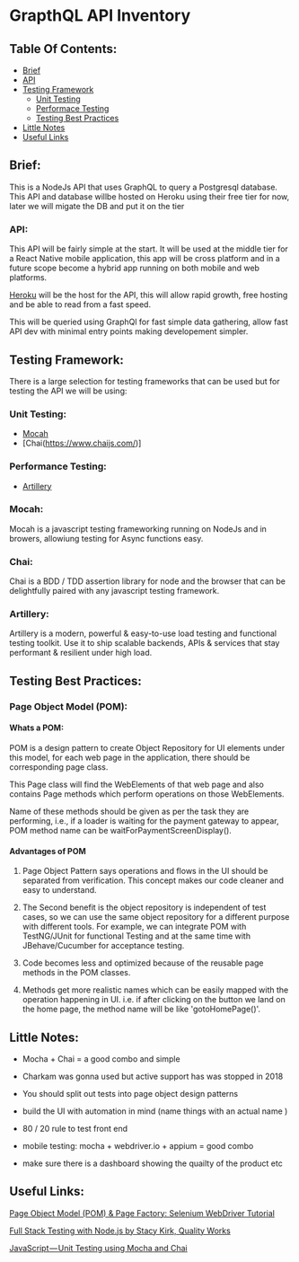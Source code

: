 <h1>GrapthQL API Inventory</h1>

## Table Of Contents:
- [Brief](#Brief)
- [API](#API)
- [Testing Framework](#Testing-Framework)
  - [Unit Testing](#Unit-Testing)
  - [Performace Testing](#Performance-Testing)
  - [Testing Best Practices](#Testing-Best-Practices)
- [Little Notes](#Little-Notes)
- [Useful Links](#Useful-Links)


<h2>Brief:</h2>
<p> This is a NodeJs API that uses GraphQL to query a Postgresql database. This API and database willbe hosted on Heroku using their free tier for now, later we will migate the DB and put it on the tier </p>


<h3>API:</h3>
<p>This API will be fairly simple at the start. It will be used at the middle tier for a React Native mobile application, this app will be cross platform and in a future scope become a hybrid app running on both mobile and web platforms.

[Heroku](https://www.heroku.com) will be the host for the API, this will allow rapid growth, free hosting and be able to read from a fast speed.

This will be queried using GraphQl for fast simple data gathering, allow fast API dev with minimal entry points making developement simpler. </p>

<h2>Testing Framework:</h2>
<p> There is a large selection for testing frameworks that can be used but for testing the API we will be using:</p>

<h3>Unit Testing:</h3>

* [Mocah](https://mochajs.org/)
* [Chai(https://www.chaijs.com/)]

<h3>Performance Testing:</h3>

* [Artillery](https://artillery.io/)


<h3>Mocah:</h3>
<p>
Mocah is a javascript testing frameworking running on NodeJs and in browers, allowiung testing for Async functions easy.</p>


<h3>Chai:</h3>
<p>Chai is a BDD / TDD assertion library for node and the browser that can be delightfully paired with any javascript testing framework.</p>


<h3>Artillery:</h3>
<p>Artillery is a modern, powerful & easy-to-use load testing and functional testing toolkit. Use it to ship scalable backends, APIs & services that stay performant & resilient under high load.</p>


<h2>Testing Best Practices:</h2>

<h3>Page Object Model (POM):</h3>
<h4>Whats a POM:</h4>

<p>POM is a design pattern to create Object Repository for UI elements under this model, for each web page in the application, there should be corresponding page class. 

This Page class will find the WebElements of that web page and also contains Page methods which perform operations on those WebElements.

Name of these methods should be given as per the task they are performing, i.e., if a loader is waiting for the payment gateway to appear, POM method name can be waitForPaymentScreenDisplay().

<h4>Advantages of POM</h4>

1. Page Object Pattern says operations and flows in the UI should be separated from verification. This concept makes our code cleaner and easy to understand.

2. The Second benefit is the object repository is independent of test cases, so we can use the same object repository for a different purpose with different tools. For example, we can integrate POM with TestNG/JUnit for functional Testing and at the same time with JBehave/Cucumber for acceptance testing.

3. Code becomes less and optimized because of the reusable page methods in the POM classes.

4. Methods get more realistic names which can be easily mapped with the operation happening in UI. i.e. if after clicking on the button we land on the home page, the method name will be like 'gotoHomePage()'.
</p>




<h2>Little Notes:</h2>

* Mocha + Chai = a good combo and simple 
* Charkam was gonna used but active support has was stopped in 2018

* You should split out tests into page object design patterns

* build the UI with automation in mind (name things with an actual name )

* 80 / 20 rule to test front end

* mobile testing:
mocha + webdriver.io + appium = good combo 

* make sure there is a dashboard showing the quailty of the product etc


<h2>Useful Links:</h2>

[Page Object Model (POM) & Page Factory: Selenium WebDriver Tutorial](https://www.guru99.com/page-object-model-pom-page-factory-in-selenium-ultimate-guide.html)


[Full Stack Testing with Node.js by Stacy Kirk, Quality Works](https://www.youtube.com/watch?v=i4Eu3Cczkek)

[JavaScript — Unit Testing using Mocha and Chai](https://codeburst.io/javascript-unit-testing-using-mocha-and-chai-1d97d9f18e71)

